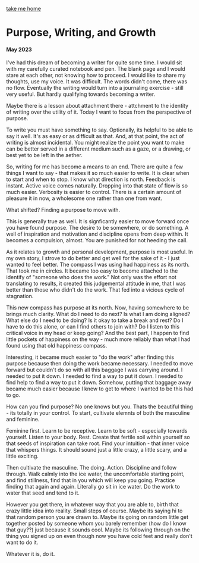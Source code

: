 [take me home](../index.md)  
  
# Purpose, Writing, and Growth
#### May 2023

I've had this dream of becoming a writer for quite some time. I would sit with my carefully curated notebook and pen. The blank page and I would stare at each other, not knowing how to proceed. I would like to share my thoughts, use my voice. It was difficult. The words didn't come, there was no flow. Eventually the writing would turn into a journaling exercise - still very useful. But hardly qualifying towards becoming a writer. 

Maybe there is a lesson about attachment there - attchment to the identity of writing over the utility of it. Today I want to focus from the perspective of purpose. 

To write you must have something to say. Optionally, its helpful to be able to say it well. It's as easy or as difficult as that. And, at that point, the act of writing is almost incidental. You might realize the point you want to make can be better served in a different medium such as a gaze, or a drawing, or best yet to be left in the aether. 

So, writing for me has become a means to an end. There are quite a few things I want to say - that makes it so much easier to write. It is clear when to start and when to stop. I know what direction is north. Feedback is instant. Active voice comes naturally. Dropping into that state of flow is so much easier. Verbosity is easier to control. There is a certain amount of pleasure it in now, a wholesome one rather than one from want. 

What shifted? Finding a purpose to move with. 

This is generally true as well. It is signficantly easier to move forward once you have found purpose. The desire to be somewhere, or do something. A well of inspiration and motivation and discipline opens from deep within. It becomes a compulsion, almost. You are punished for not heeding the call. 

As it relates to growth and personal development, purpose is most useful. In my own story, I strove to do better and get well for the sake of it - I just wanted to feel better. The compass I was using had happiness as its north. That took me in circles. It became too easy to become attached to the identify of "someone who does the work." Not only was the effort not translating to results, it created this judgemental attitude in me, that I was better than those who didn't do the work. That fed into a vicious cycle of stagnation. 

This new compass has purpose at its north. Now, having somewhere to be brings much clarity. What do I need to do next? Is what I am doing aligned? What else do I need to be doing? Is it okay to take a break and rest? Do I have to do this alone, or can I find others to join with? Do I listen to this critical voice in my head or keep going? And the best part, I happen to find little pockets of happiness on the way - much more reliably than what I had found using that old happiness compass. 

Interesting, it became much easier to "do the work" after finding this purpose because then doing the work became necessary. I needed to move forward but couldn't do so with all this baggage I was carrying around. I needed to put it down. I needed to find a way to put it down. I needed to find help to find a way to put it down. Somehow, putting that baggage away became much easier because I knew to get to where I wanted to be this had to go.

How can you find purpose? No one knows but you. Thats the beautiful thing - its totally in your control. To start, cultivate elemnts of both the masculine and feminine. 

Feminine first. Learn to be receptive. Learn to be soft - especially towards yourself. Listen to your body. Rest. Create that fertile soil within yourself so that seeds of inspiration can take root. Find your intuition - that inner voice that whispers things. It should sound just a little crazy, a little scary, and a little exciting. 

Then cultivate the masculine. The doing. Action. Discipline and follow through. Walk calmly into the ice water, the uncomfortable starting point, and find stillness, find that in you which will keep you going. Practice finding that again and again. Literally go sit in ice water. Do the work to water that seed and tend to it. 

However you get there, in whatever way that you are able to, birth that crazy little idea into reality. Small steps of course. Maybe its saying hi to that random person you are drawn to. Maybe its going on random little get together posted by someone whom you barely remember (how do I know that guy??) just because it sounds cool. Maybe its following through on the thing you signed up on even though now you have cold feet and really don't want to do it. 

Whatever it is, do it. 